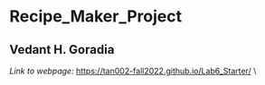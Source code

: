 # Recipe_Maker_Project
## Vedant H. Goradia
*Link to webpage:* https://tan002-fall2022.github.io/Lab6_Starter/ \

